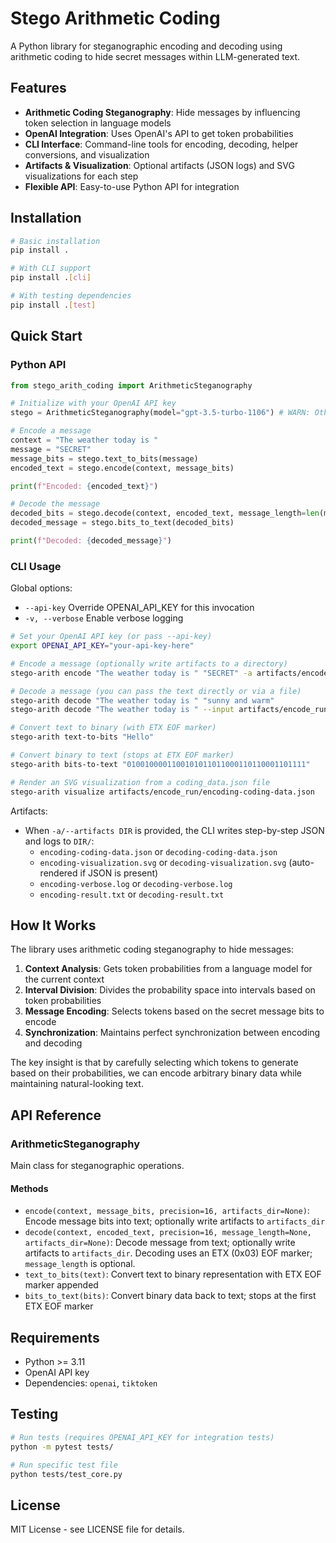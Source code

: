 # Stego Arithmetic Coding

A Python library for steganographic encoding and decoding using arithmetic coding to hide secret messages within LLM-generated text.

## Features

- **Arithmetic Coding Steganography**: Hide messages by influencing token selection in language models
- **OpenAI Integration**: Uses OpenAI's API to get token probabilities
- **CLI Interface**: Command-line tools for encoding, decoding, helper conversions, and visualization
- **Artifacts & Visualization**: Optional artifacts (JSON logs) and SVG visualizations for each step
- **Flexible API**: Easy-to-use Python API for integration

## Installation

```bash
# Basic installation
pip install .

# With CLI support
pip install .[cli]

# With testing dependencies
pip install .[test]
```

## Quick Start

### Python API

```python
from stego_arith_coding import ArithmeticSteganography

# Initialize with your OpenAI API key
stego = ArithmeticSteganography(model="gpt-3.5-turbo-1106") # WARN: Other models are non-deterministic

# Encode a message
context = "The weather today is "
message = "SECRET"
message_bits = stego.text_to_bits(message)
encoded_text = stego.encode(context, message_bits)

print(f"Encoded: {encoded_text}")

# Decode the message
decoded_bits = stego.decode(context, encoded_text, message_length=len(message_bits))
decoded_message = stego.bits_to_text(decoded_bits)

print(f"Decoded: {decoded_message}")
```

### CLI Usage

Global options:
- `--api-key` Override OPENAI_API_KEY for this invocation
- `-v, --verbose` Enable verbose logging

```bash
# Set your OpenAI API key (or pass --api-key)
export OPENAI_API_KEY="your-api-key-here"

# Encode a message (optionally write artifacts to a directory)
stego-arith encode "The weather today is " "SECRET" -a artifacts/encode_run

# Decode a message (you can pass the text directly or via a file)
stego-arith decode "The weather today is " "sunny and warm"
stego-arith decode "The weather today is " --input artifacts/encode_run/encoding-result.txt -a artifacts/decode_run

# Convert text to binary (with ETX EOF marker)
stego-arith text-to-bits "Hello"

# Convert binary to text (stops at ETX EOF marker)
stego-arith bits-to-text "0100100001100101011011000110110001101111"

# Render an SVG visualization from a coding_data.json file
stego-arith visualize artifacts/encode_run/encoding-coding-data.json
```

Artifacts:
- When `-a/--artifacts DIR` is provided, the CLI writes step-by-step JSON and logs to `DIR/`:
  - `encoding-coding-data.json` or `decoding-coding-data.json`
  - `encoding-visualization.svg` or `decoding-visualization.svg` (auto-rendered if JSON is present)
  - `encoding-verbose.log` or `decoding-verbose.log`
  - `encoding-result.txt` or `decoding-result.txt`

## How It Works

The library uses arithmetic coding steganography to hide messages:

1. **Context Analysis**: Gets token probabilities from a language model for the current context
2. **Interval Division**: Divides the probability space into intervals based on token probabilities  
3. **Message Encoding**: Selects tokens based on the secret message bits to encode
4. **Synchronization**: Maintains perfect synchronization between encoding and decoding

The key insight is that by carefully selecting which tokens to generate based on their probabilities, we can encode arbitrary binary data while maintaining natural-looking text.

## API Reference

### ArithmeticSteganography

Main class for steganographic operations.

#### Methods

- `encode(context, message_bits, precision=16, artifacts_dir=None)`: Encode message bits into text; optionally write artifacts to `artifacts_dir`
- `decode(context, encoded_text, precision=16, message_length=None, artifacts_dir=None)`: Decode message from text; optionally write artifacts to `artifacts_dir`. Decoding uses an ETX (0x03) EOF marker; `message_length` is optional.
- `text_to_bits(text)`: Convert text to binary representation with ETX EOF marker appended
- `bits_to_text(bits)`: Convert binary data back to text; stops at the first ETX EOF marker

## Requirements

- Python >= 3.11
- OpenAI API key
- Dependencies: `openai`, `tiktoken`

## Testing

```bash
# Run tests (requires OPENAI_API_KEY for integration tests)
python -m pytest tests/

# Run specific test file
python tests/test_core.py
```

## License

MIT License - see LICENSE file for details.
